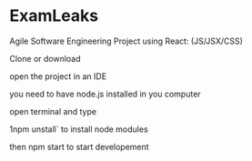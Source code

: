 # ExamLeaks

Agile Software Engineering Project using React: (JS/JSX/CSS)

Clone or download

open the project in an IDE

you need to have node.js installed in you computer

open terminal and type

1npm unstall` to install node modules

then npm start to start developement 

